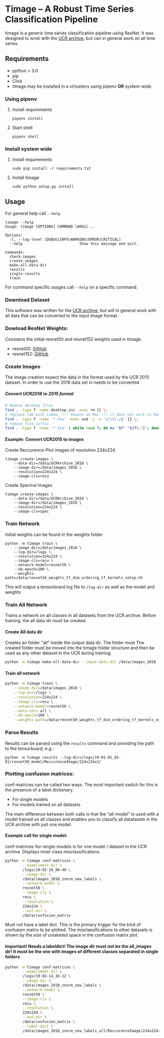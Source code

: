 # Timage – A Robust Time Series Classification Pipeline

timage is a generic time series classification pipeline using ResNet.
It was designed to wrok with the [UCR archive](https://www.cs.ucr.edu/%7Eeamonn/time_series_data_2018/), but can in general work on all time series.

## Requirements

* python > 3.0
* pip
* Click
* timage may be installed in a virtuelenv using pipenv **OR** system-wide. 

### Using pipenv
1. Install requirements
   ```
   pipenv install
   ```
2. Start shell
   ```
   pipenv shell
   ```

### Install system wide
1. Install requirements
   ```
   sudo pip install -r requirements.txt
   ```
2. Install timage
   ```
   sudo python setup.py install
   ```

## Usage

For general help call `--help`
```
timage --help
Usage: timage [OPTIONS] COMMAND [ARGS]...

Options:
  -l, --log-level [DEBUG|INFO|WARNING|ERROR|CRITICAL]
  --help                          Show this message and exit.

Commands:
  check-images
  create-images
  make-all-data-dir
  results
  single-results
  train
```

For command specific usages call `--help` on a specific command.



### Download Dataset
This software was written for the [UCR archive](https://www.cs.ucr.edu/%7Eeamonn/time_series_data_2018/), 
but will in general work with all data that can be converted to the input image format.

### Dowload ResNet Weights:

Constains the initial resnet50 and resnet152 weights used in timage.
* resnet50: [GitHub](https://github.com/fchollet/deep-learning-models/releases)
* resnet152: [GitHub](https://gist.github.com/flyyufelix/7e2eafb149f72f4d38dd661882c554a6)

### Create Images
The image creation expect the data in the format used by the UCR 2015 dataset. 
In order to use the 2018 data set in needs to be converted.

##### Convert UCR2018 to 2015 format

```bash
# Remove desktop files
find . -type f -name desktop.ini -exec rm {} \;
# replace tab with comma, !!! beware on Mac !!! \t does not work in Mac(BSD) sed. You have to type the tab stop directly in the statement
find . -type f -name '*.tsv' -exec sed -i -e 's/\t/,/g' {} \;
# remove file suffix
find . -type f -name '*.tsv' | while read f; do mv "$f" "${f%.*}"; done
```

#### Example: Convert UCR2015 to images

Create Reccurence-Plot images of resolution 224x224.

```
timage create-images \
    --data-dir=/data/UCRArchive_2018 \
    --image-dir=/data/images_2018 \
    --resolution=224x224 \
    --image-cls=recu
```

Create Spectral Images

```
timage create-images \
    --data-dir=/data/UCRArchive_2018 \
    --image-dir=/data/images_2018 \
    --resolution=224x224 \
    --image-cls=spec
```

### Train Network

Initial weights can be found in the weights folder

```
python -m timage train \
    --image-dir=/data/images_2018 \
    --log-dir=/logs \
    --resolution=224x224 \
    --image-cls=recu \
    --network-model=resnet50 \
    --nb-epoch=100 \
    --weights-path=/data/resnet50_weights_tf_dim_ordering_tf_kernels_notop.h5
```

This will output a tensorboard log file to `/log-dir` as well as the model and weights

### Train All Network

Trains a network on all classes in all datasets from the UCR archive.
Before training, the all data dir must be created.

#### Create All data dir
Creates an folder "all" inside the output data dir. The folder must
The created folder must be moved into the timage folder structure and then be used as any other dataset in the UCR during training.

```bash
python -m timage make-all-data-dir --input-data-dir /data/images_2018 --output-data-dir /data/output
```

#### Train all network

```bash
python -m timage train \
    --image-dir=/data/images_2018 \
    --log-dir=/logs \
    --resolution=224x224 \
    --image-cls=recu \
    --network-model=resnet50 \
    --data-sets all \
    --nb-epoch=100 \
    --weights-path=/data/resnet50_weights_tf_dim_ordering_tf_kernels_notop.h5
```


### Parse Results

Results can be parsed using the `results` command and providing the path to the tensorboard, e.g.:
```
python -m timage results --log-dir=/logs/19-01-01_01-01/resnet50_model/ReccurenceImage/224x224x1/
```

### Plotting confusion matrices:

conf-matrices can be called two ways. The most important switch for this is the presence of a label dictionary.
- For single models
- For models trained on all datasets

The main difference between both calls is that the "all-model" is used with a model trained on all classes and
enables you to classify all datatasets in the UCR archive with just one model.

#### Example call for single model:
conf-matrices-for-single-models is for one model / dataset in the UCR archive. 
Displays inner class misclassifications.
```bash
python -m timage conf-matrices \
        --experiment-dir \
        /logs/19-02-18_08-49 \
        --image-dir \
        /data/images_2018_znorm_new_labels \
        --network-model \
        resnet50 \
        --image-cls \
        recu \
        --resolution \
        224x224 \
        --out-dir \
        /data/confusion_matrix
```

Must not have a label dict. This is the primary trigger for the kind of confusion matrix to be plotted. 
The misclassifications to other datasets is shown by the size of unlabeled space in the confusion matrix plot. 

#### Important! Needs a labeldict! The image dir must not be the all_images dir! It must be the one with images of different classes separated in single folders
```bash
python -m timage conf-matrices \
        --experiment-dir \
        /logs/19-02-14_16-12 \
        --image-dir \
        /data/images_2018_znorm_new_labels \
        --network-model \
        resnet50 \
        --image-cls \
        recu \
        --resolution \
        224x224 \
        --out-dir \
        /data/confusion_matrix \
        --label-dict \
        /data/images_2018_znorm_new_labels_all/ReccurenceImage/224x224x1/all/train/labeldict.csv
```
